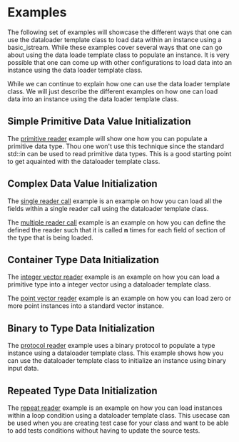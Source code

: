 # Examples

The following set of examples will showcase the different ways that one can
use the dataloader template class to load data within an instance using a
basic_istream.  While these examples cover several ways that one can go
about using the data loade template class to populate an instance.  It
is very possible that one can come up with other configurations to load
data into an instance using the data loader template class.

While we can continue to explain how one can use the data loader template
class.  We will just describe the different examples on how one can load
data into an instance using the data loader template class.

## Simple Primitive Data Value Initialization

The [primitive reader](simple/README) example will show one how you can
populate a primitive data type.  Thou one won't use this technique since the
standard std::in can be used to read primitive data types.  This is a good
starting point to get aquainted with the dataloader template class.

## Complex Data Value Initialization

The [single reader call](single/README) example is an example on how you can
load all the fields within a single reader call using the dataloader template
class.

The [multiple reader call](multiple/README) example is an example on how you
can define the defined the reader such that it is called __n__ times for each
field of section of the type that is being loaded.

## Container Type Data Initialization

The [integer vector reader](intvector/README) example is an example on how you
can load a primitive type into a integer vector using a dataloader template
class.

The [point vector reader](pointvector/README) example is an example on how you
can load zero or more point instances into a standard vector instance.

## Binary to Type Data Initialization

The [protocol reader](protocol/README) example uses a binary protocol to
populate a type instance using a dataloader template class.  This example
shows how you can use the dataloader template class to initialize an instance
using binary input data.

## Repeated Type Data Initialization

The [repeat reader](repeat/README) example is an example on how you can load
instances within a loop condition using a dataloader template class.  This
usecase can be used when you are creating test case for your class and want to
be able to add tests conditions without having to update the source tests.
